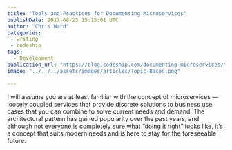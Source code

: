 ```yaml
---
title: "Tools and Practices for Documenting Microservices"
publishDate: 2017-08-23 15:15:01 UTC
author: "Chris Ward"
categories:
 - writing
 - codeship
tags:
  - Development
publication_url: "https://blog.codeship.com/documenting-microservices/"
image: "../../../assets/images/articles/Topic-Based.png"

---
```

I will assume you are at least familiar with the concept of microservices — loosely coupled services that provide discrete solutions to business use cases that you can combine to solve current needs and demand. The architectural pattern has gained popularity over the past years, and although not everyone is completely sure what “doing it right” looks like, it’s a concept that suits modern needs and is here to stay for the foreseeable future.

